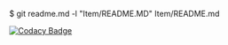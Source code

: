 $ git readme.md -l "Item/README.MD"
Item/README.md

[![Codacy Badge](https://api.codacy.com/project/badge/Grade/d5154652a47442ceb3ae1f4a6ec8f843)](Item/README.md)
